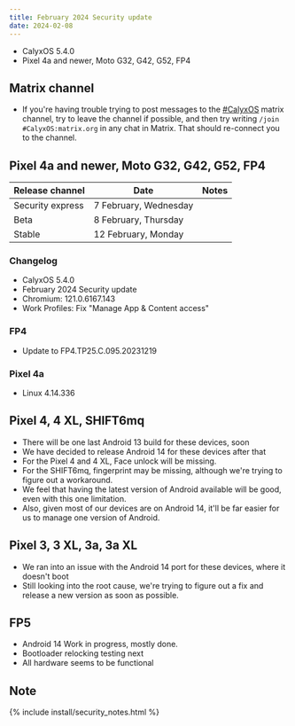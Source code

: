 ```yaml
---
title: February 2024 Security update
date: 2024-02-08
---
```


* CalyxOS 5.4.0
* Pixel 4a and newer, Moto G32, G42, G52, FP4

## Matrix channel

* If you're having trouble trying to post messages to the [#CalyxOS](https://app.element.io/#/room/#CalyxOS:matrix.org) matrix channel, try to leave the channel if possible, and then try writing `/join #CalyxOS:matrix.org` in any chat in Matrix. That should re-connect you to the channel.

## Pixel 4a and newer, Moto G32, G42, G52, FP4

| Release channel  | Date   | Notes |
| ---------------- | ------ | ------ |
| Security express | 7 February, Wednesday | |
| Beta | 8 February, Thursday | |
| Stable | 12 February, Monday | |

### Changelog
* CalyxOS 5.4.0
* February 2024 Security update
* Chromium: 121.0.6167.143
* Work Profiles: Fix "Manage App & Content access"

### FP4
* Update to FP4.TP25.C.095.20231219

### Pixel 4a
* Linux 4.14.336

## Pixel 4, 4 XL, SHIFT6mq

* There will be one last Android 13 build for these devices, soon
* We have decided to release Android 14 for these devices after that
* For the Pixel 4 and 4 XL, Face unlock will be missing.
* For the SHIFT6mq, fingerprint may be missing, although we're trying to figure out a workaround.
* We feel that having the latest version of Android available will be good, even with this one limitation.
* Also, given most of our devices are on Android 14, it'll be far easier for us to manage one version of Android.

## Pixel 3, 3 XL, 3a, 3a XL

* We ran into an issue with the Android 14 port for these devices, where it doesn't boot
* Still looking into the root cause, we're trying to figure out a fix and release a new version as soon as possible.

## FP5

* Android 14 Work in progress, mostly done.
* Bootloader relocking testing next
* All hardware seems to be functional

## Note

{% include install/security_notes.html %}
